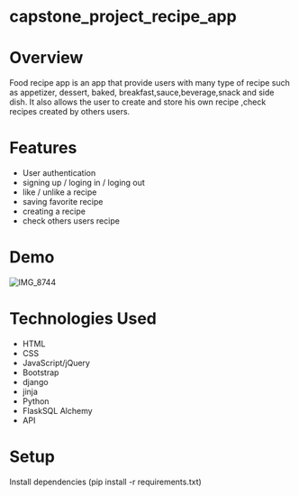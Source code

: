 # capstone_project_recipe_app
# Overview
Food recipe app is an app that provide users with many type of recipe such as appetizer, dessert, baked, breakfast,sauce,beverage,snack and side dish. It also allows the user to create and store his own recipe ,check recipes created by others users.   

# Features
- User authentication
- signing up / loging in / loging out 
- like / unlike a recipe
- saving favorite recipe
- creating a recipe
- check others users recipe

  
# Demo

![IMG_8744](https://github.com/Jojodechris/capstone_project_recipe_app/assets/123711200/65dad6c7-c46a-40a1-aedd-0b951588a028)


# Technologies Used

- HTML
- CSS
- JavaScript/jQuery
- Bootstrap
- django
- jinja
- Python
-  FlaskSQL Alchemy
- API

# Setup
Install dependencies (pip install -r requirements.txt)
